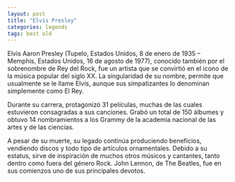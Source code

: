 ```yaml
---
layout: post
title: "Elvis Presley"
categories: legends
tags: best old
---
```



Elvis Aaron Presley (Tupelo, Estados Unidos, 8 de enero de 1935 – Memphis, Estados Unidos, 16 de agosto de 1977), conocido también por el sobrenombre de Rey del Rock, fue un artista que se convirtió en el icono de la música popular del siglo XX. La singularidad de su nombre, permite que usualmente se le llame Elvis, aunque sus simpatizantes lo denominan simplemente como El Rey.

Durante su carrera, protagonizó 31 películas, muchas de las cuales estuvieron consagradas a sus canciones. Grabó un total de 150 álbumes y obtuvo 14 nombramientos a los Grammy de la academia nacional de las artes y de las ciencias.

A pesar de su muerte, su legado continúa produciendo beneficios, vendiendo discos y todo tipo de artículos ornamentales. Debido a su estatus, sirve de inspiración de muchos otros músicos y cantantes, tanto dentro como fuera del género Rock. John Lennon, de The Beatles, fue en sus comienzos uno de sus principales devotos.
